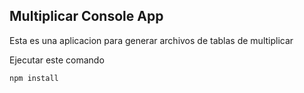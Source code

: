 ##  Multiplicar Console App

Esta es una aplicacion para generar archivos de tablas  de
multiplicar

Ejecutar este comando  

```
npm install

```